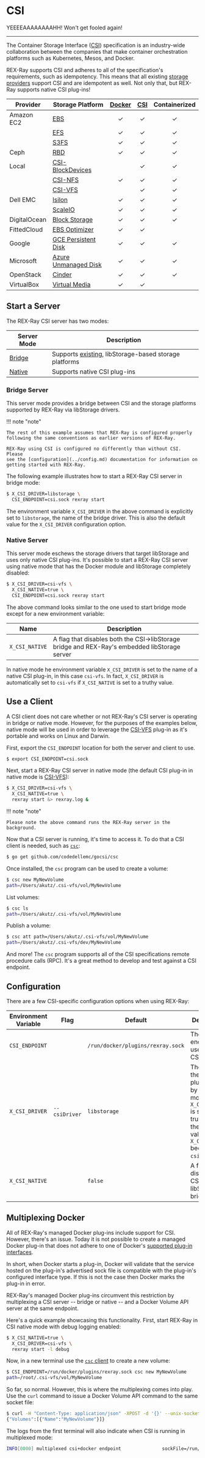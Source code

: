 # CSI

YEEEEAAAAAAAAHH! Won't get fooled again!

---

The Container Storage Interface ([CSI](https://github.com/container-storage-interface/spec))
specification is an industry-wide collaboration between the companies that
make container orchestration platforms such as Kubernetes, Mesos, and
Docker.

REX-Ray supports CSI and adheres to all of the specification's requirements,
such as idempotency. This means that all existing
[storage providers](../storage-providers.md) support CSI and are
idempotent as well. Not only that, but REX-Ray supports native CSI plug-ins!

| Provider              | Storage Platform  | <center>[Docker](https://docs.docker.com/engine/extend/plugins_volume/)</center> | <center>[CSI](https://github.com/container-storage-interface/spec)</center> | <center>Containerized</center> |
|-----------------------|----------------------|:---:|:---:|:---:|
| Amazon EC2 | [EBS](../storage-providers/aws.md#aws-ebs) | ✓ | ✓ | ✓  |
| | [EFS](../storage-providers/aws.md#aws-efs) | ✓ | ✓ | ✓ |
| | [S3FS](../storage-providers/aws.md#aws-s3fs) | ✓ | ✓ | ✓ |
| Ceph | [RBD](../storage-providers/ceph.md#ceph-rbd) | ✓ | ✓ | ✓ |
| Local | [CSI-BlockDevices](https://github.com/codedellemc/csi-blockdevices) | | ✓ | ✓ |
| | [CSI-NFS](https://github.com/codedellemc/csi-nfs) | ✓ | ✓ | ✓ |
| | [CSI-VFS](https://github.com/codedellemc/csi-vfs) | | ✓ | ✓ |
| Dell EMC | [Isilon](../storage-providers/dellemc.md#dell-emc-isilon) | ✓ | ✓ | ✓ |
| | [ScaleIO](../storage-providers/dellemc.md#dell-emc-scaleio) | ✓ | ✓ | ✓ |
| DigitalOcean | [Block Storage](../storage-providers/digitalocean.md#do-block-storage) | ✓ | ✓ | ✓ |
| FittedCloud | [EBS Optimizer](../storage-providers/fittedcloud.md#ebs-optimizer) | ✓ | ✓ | |
| Google | [GCE Persistent Disk](../storage-providers/google.md#gce-persistent-disk) | ✓ | ✓ | ✓ |
| Microsoft | [Azure Unmanaged Disk](../storage-providers/microsoft.md#azure-ud) | ✓ | ✓ | ✓ |
| OpenStack | [Cinder](../storage-providers/openstack.md#cinder) | ✓ | ✓ | ✓ |
| VirtualBox | [Virtual Media](../storage-providers/virtualbox.md#virtualbox) | ✓ | ✓ | |

## Start a Server
The REX-Ray CSI server has two modes:

| Server Mode | Description |
|-------------|-------------|
| [Bridge](#bridge-server) | Supports [existing](../storage-providers.md), libStorage-based storage platforms |
| [Native](#native-server) | Supports native CSI plug-ins |

### Bridge Server
This server mode provides a bridge between CSI and the storage platforms supported
by REX-Ray via libStorage drivers.

!!! note "note"

    The rest of this example assumes that REX-Ray is configured properly
    following the same conventions as earlier versions of REX-Ray.

    REX-Ray using CSI is configured no differently than without CSI. Please
    see the [configuration](../config.md) documentation for information on
    getting started with REX-Ray.

The following example illustrates how to start a REX-Ray CSI server in
bridge mode:

```bash
$ X_CSI_DRIVER=libstorage \
  CSI_ENDPOINT=csi.sock rexray start
```

The environment variable `X_CSI_DRIVER` in the above command is
explicitly set to `libstorage`, the name of the bridge driver. This
is also the default value for the `X_CSI_DRIVER` configuration option.

### Native Server
This server mode eschews the storage drivers that target libStorage
and uses only native CSI plug-ins. It's possible to start a REX-Ray
CSI server using native mode that has the Docker module and libStorage
completely disabled:

```bash
$ X_CSI_DRIVER=csi-vfs \
  X_CSI_NATIVE=true \
  CSI_ENDPOINT=csi.sock rexray start
```

The above command looks similar to the one used to start bridge mode
except for a new environment variable:

| Name | Description |
|------|-------------|
| `X_CSI_NATIVE` | A flag that disables both the CSI->libStorage bridge and REX-Ray's embedded libStorage server |

In native mode he environment variable `X_CSI_DRIVER` is set to the
name of a native CSI plug-in, in this case `csi-vfs`. In fact, `X_CSI_DRIVER`
is automatically set to `csi-vfs` if `X_CSI_NATIVE` is set to a truthy
value.

## Use a Client
A CSI client does not care whether or not REX-Ray's CSI server is
operating in bridge or native mode. However, for the purposes of the
examples below, native mode will be used in order to leverage the
[CSI-VFS](https://github.com/codedellemc/csi-vfs) plug-in as it's
portable and works on Linux and Darwin.

First, export the `CSI_ENDPOINT` location for both the server and
client to use.

```bash
$ export CSI_ENDPOINT=csi.sock
```

Next, start a REX-Ray CSI server in native mode (the default CSI plug-in
in native mode is [CSI-VFS](https://github.com/codedellemc/csi-vfs)):

```bash
$ X_CSI_DRIVER=csi-vfs \
  X_CSI_NATIVE=true \
  rexray start &> rexray.log &
```

!!! note "note"

    Please note the above command runs the REX-Ray server in the
    background.

Now that a CSI server is running, it's time to access it. To do that a
CSI client is needed, such as
[`csc`](https://github.com/codedellemc/gocsi/tree/master/csc):

```bash
$ go get github.com/codedellemc/gocsi/csc
```

Once installed, the `csc` program can be used to create a volume:

```bash
$ csc new MyNewVolume
path=/Users/akutz/.csi-vfs/vol/MyNewVolume
```

List volumes:

```bash
$ csc ls
path=/Users/akutz/.csi-vfs/vol/MyNewVolume
```

Publish a volume:

```bash
$ csc att path=/Users/akutz/.csi-vfs/vol/MyNewVolume
path=/Users/akutz/.csi-vfs/dev/MyNewVolume
```

And more! The `csc` program supports all of the CSI specifications
remote procedure calls (RPC). It's a great method to develop and test
against a CSI endpoint.

## Configuration
There are a few CSI-specific configuration options when using REX-Ray:

| Environment Variable | Flag | Default | Description |
|-------|--------|-------------|-----|
| `CSI_ENDPOINT` | | `/run/docker/plugins/rexray.sock` | The endpoint used by the CSI module |
| `X_CSI_DRIVER` | `--csiDriver` | `libstorage` | The name of the CSI plug-in used by the CSI module. If `X_CSI_NATIVE` is set to a truthy value the default value for `X_CSI_DRIVER` becomes `csi-vfs`. |
| `X_CSI_NATIVE` | | `false` | A flag that disables the CSI to libStorage bridge. |

## Multiplexing Docker
All of REX-Ray's managed Docker plug-ins include support for CSI. However, there's
an issue. Today it is not possible to create a managed Docker plug-in that does not
adhere to one of Docker's
[supported plug-in interfaces](https://docs.docker.com/engine/extend/config/#config-field-descriptions).

In short, when Docker starts a plug-in, Docker will validate that the service
hosted on the plug-in's advertised sock file is compatible with the plug-in's
configured interface type. If this is not the case then Docker marks the plug-in
in error.

REX-Ray's managed Docker plug-ins circumvent this restriction by multiplexing a
CSI server -- bridge or native -- and a Docker Volume API server at the same
endpoint.

Here's a quick example showcasing this functionality. First, start
REX-Ray in CSI native mode with debug logging enabled:

```bash
$ X_CSI_NATIVE=true \
  X_CSI_DRIVER=csi-vfs \
  rexray start -l debug
```

Now, in a new terminal use the [`csc` client](#use-a-client) to create
a new volume:

```bash
$ CSI_ENDPOINT=/run/docker/plugins/rexray.sock csc new MyNewVolume
path=/root/.csi-vfs/vol/MyNewVolume
```

So far, so normal. However, this is where the multiplexing comes into
play. Use the `curl` command to issue a Docker Volume API command to
the same socket file:

```bash
$ curl -H "Content-Type: application/json" -XPOST -d '{}' --unix-socket /run/docker/plugins/rexray.sock http://localhost/VolumeDriver.List
{"Volumes":[{"Name":"MyNewVolume"}]}
```

The logs from the first terminal will also indicate when CSI is running
in multiplexed mode:

```bash
INFO[0000] multiplexed csi+docker endpoint               sockFile=/run/docker/plugins/rexray.sock time=1505081594112
```
